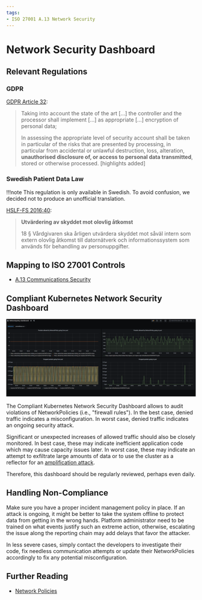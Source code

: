 ```yaml
---
tags:
- ISO 27001 A.13 Network Security
---
```

# Network Security Dashboard

## Relevant Regulations

### GDPR

[GDPR Article 32](https://gdpr.fan/a32):

> Taking into account the state of the art [...] the controller and the processor shall implement [...] as appropriate [...] encryption of personal data;
>
> In assessing the appropriate level of security account shall be taken in particular of the risks that are presented by processing, in particular from accidental or unlawful destruction, loss, alteration, **unauthorised disclosure of, or access to personal data transmitted**, stored or otherwise processed. [highlights added]

### Swedish Patient Data Law

!!!note
    This regulation is only available in Swedish. To avoid confusion, we decided not to produce an unofficial translation.

[HSLF-FS 2016:40](https://www.socialstyrelsen.se/globalassets/sharepoint-dokument/artikelkatalog/foreskrifter-och-allmanna-rad/2016-4-44.pdf):

> **Utvärdering av skyddet mot olovlig åtkomst**
>
> 18 § Vårdgivaren ska årligen utvärdera skyddet mot såväl intern som extern olovlig åtkomst till datornätverk och informationssystem som används för behandling av personuppgifter.

## Mapping to ISO 27001 Controls

* [A.13 Communications Security](https://www.isms.online/iso-27001/annex-a-13-communications-security/)

## Compliant Kubernetes Network Security Dashboard

![Network Security Dashboard](img/network-security.png)

The Compliant Kubernetes Network Security Dashboard allows to audit violations of NetworkPolicies (i.e., "firewall rules"). In the best case, denied traffic indicates a misconfiguration. In worst case, denied traffic indicates an ongoing security attack.

Significant or unexpected increases of allowed traffic should also be closely monitored. In best case, these may indicate inefficient application code which may cause capacity issues later. In worst case, these may indicate an attempt to exfiltrate large amounts of data or to use the cluster as a reflector for an [amplification attack](https://en.wikipedia.org/wiki/Denial-of-service_attack#Amplification).

Therefore, this dashboard should be regularly reviewed, perhaps even daily.

## Handling Non-Compliance

Make sure you have a proper incident management policy in place. If an attack is ongoing, it might be better to take the system offline to protect data from getting in the wrong hands. Platform administrator need to be trained on what events justify such an extreme action, otherwise, escalating the issue along the reporting chain may add delays that favor the attacker.

In less severe cases, simply contact the developers to investigate their code, fix needless communication attempts or update their NetworkPolicies accordingly to fix any potential misconfiguration.

## Further Reading

* [Network Policies](https://kubernetes.io/docs/concepts/services-networking/network-policies/)
